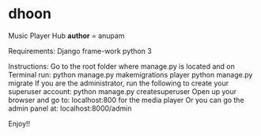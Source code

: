 # dhoon
Music Player Hub
__author__ = anupam


Requirements:
Django frame-work
python 3

Instructions:
Go to the root folder where manage.py is located and on Terminal run:
python manage.py makemigrations player
python manage.py migrate
If you are the administrator, run the following to create your superuser account:
python manage.py createsuperuser
Open up your browser and go to:
localhost:800
for the media player 
Or you can go the admin panel at:
localhost:8000/admin

Enjoy!!
